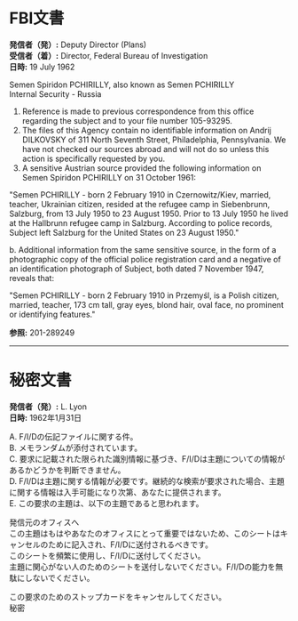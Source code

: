 # FBI文書

**発信者（発）:** Deputy Director (Plans)  
**受信者（着）:** Director, Federal Bureau of Investigation  
**日時:** 19 July 1962  

Semen Spiridon PCHIRILLY, also known as Semen PCHIRILLY  
Internal Security - Russia  

1. Reference is made to previous correspondence from this office regarding the subject and to your file number 105-93295.
2. The files of this Agency contain no identifiable information on Andrij DILKOVSKY of 311 North Seventh Street, Philadelphia, Pennsylvania. We have not checked our sources abroad and will not do so unless this action is specifically requested by you.
3. A sensitive Austrian source provided the following information on Semen Spiridon PCHIRILLY on 31 October 1961:

"Semen PCHIRILLY - born 2 February 1910 in Czernowitz/Kiev, married, teacher, Ukrainian citizen, resided at the refugee camp in Siebenbrunn, Salzburg, from 13 July 1950 to 23 August 1950. Prior to 13 July 1950 he lived at the Hallbrunn refugee camp in Salzburg. According to police records, Subject left Salzburg for the United States on 23 August 1950."

b. Additional information from the same sensitive source, in the form of a photographic copy of the official police registration card and a negative of an identification photograph of Subject, both dated 7 November 1947, reveals that:

"Semen PCHIRILLY - born 2 February 1910 in Przemyśl, is a Polish citizen, married, teacher, 173 cm tall, gray eyes, blond hair, oval face, no prominent or identifying features."

**参照:** 201-289249  

---

# 秘密文書

**発信者（発）:** L. Lyon  
**日時:** 1962年1月31日  

A. F/I/Dの伝記ファイルに関する件。  
B. メモランダムが添付されています。  
C. 要求に記載された限られた識別情報に基づき、F/I/Dは主題についての情報があるかどうかを判断できません。  
D. F/I/Dは主題に関する情報が必要です。継続的な検索が要求された場合、主題に関する情報は入手可能になり次第、あなたに提供されます。  
E. この要求の主題は、以下の主題であると思われます。

発信元のオフィスへ  
この主題はもはやあなたのオフィスにとって重要ではないため、このシートはキャンセルのために記入され、F/I/Dに送付されるべきです。  
このシートを頻繁に使用し、F/I/Dに送付してください。  
主題に関心がない人のためのシートを送付しないでください。F/I/Dの能力を無駄にしないでください。  

この要求のためのストップカードをキャンセルしてください。  
秘密  